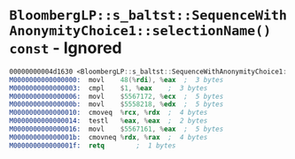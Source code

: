 # `BloombergLP::s_baltst::SequenceWithAnonymityChoice1::selectionName() const` - Ignored

```nasm
00000000004d1630 <BloombergLP::s_baltst::SequenceWithAnonymityChoice1::selectionName() const>:
M0000000000000000:	movl	48(%rdi), %eax	;  3 bytes
M0000000000000003:	cmpl	$1, %eax	;  3 bytes
M0000000000000006:	movl	$5567172, %ecx	;  5 bytes
M000000000000000b:	movl	$5558218, %edx	;  5 bytes
M0000000000000010:	cmoveq	%rcx, %rdx	;  4 bytes
M0000000000000014:	testl	%eax, %eax	;  2 bytes
M0000000000000016:	movl	$5567161, %eax	;  5 bytes
M000000000000001b:	cmovneq	%rdx, %rax	;  4 bytes
M000000000000001f:	retq		;  1 bytes
```
